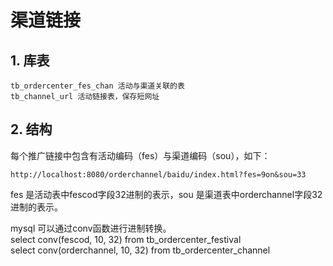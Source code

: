 # 渠道链接

## 1. 库表
```
tb_ordercenter_fes_chan 活动与渠道关联的表
tb_channel_url 活动链接表，保存短网址
```

## 2. 结构
每个推广链接中包含有活动编码（fes）与渠道编码（sou），如下：
```
http://localhost:8080/orderchannel/baidu/index.html?fes=9on&sou=33
```

fes 是活动表中fescod字段32进制的表示，sou 是渠道表中orderchannel字段32进制的表示。  
  
mysql 可以通过conv函数进行进制转换。  
select conv(fescod, 10, 32) from tb_ordercenter_festival  
select conv(orderchannel, 10, 32) from tb_ordercenter_channel  
